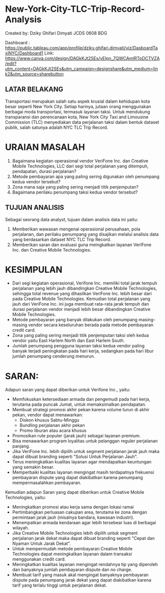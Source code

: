 # New-York-City-TLC-Trip-Record-Analysis
Created by: Dziky Ghifari Dimyati JCDS 0608 BDG

Dashboard : https://public.tableau.com/app/profile/dziky.ghifari.dimyati/viz/DasboardTaxiNYC/Dashboard1
Link: https://www.canva.com/design/DAGkKJt2SEs/yElpn_7QWCAmIRTpDCTVZA/edit?utm_content=DAGkKJt2SEs&utm_campaign=designshare&utm_medium=link2&utm_source=sharebutton

## LATAR BELAKANG
Transportasi merupakan salah satu aspek krusial dalam kehidupan kota besar seperti New York City. Setiap harinya, jutaan orang menggunakan berbagai moda transportasi, termasuk layanan taksi. Untuk mendukung transparansi dan perencanaan kota, New York City Taxi and Limousine Commission (TLC) menyediakan data perjalanan taksi dalam bentuk dataset publik, salah satunya adalah NYC TLC Trip Record.

# URAIAN MASALAH
1. Bagaimana kegiatan operasional vendor VeriFone Inc. dan Creative Mobile Technologies, LLC dari segi total perjalanan yang ditempuh, pendapatan, durasi perjalanan?
2. Metode pembayaran apa yang paling sering digunakan oleh penumpang kedua vendor tersebut?
3. Zona mana saja yang paling sering menjadi titik penjemputan?
4. Bagaimana perilaku penumpang taksi kedua vendor tersebut?

## TUJUAN ANALISIS
Sebagai seorang data analyst, tujuan dalam analisis data ini yaitu:
1. Memberikan wawasan mengenai operasional perusahaan, pola perjalanan, dan perilaku penumpang yang disajikan melalui analisis data yang berdasarkan dataset NYC TLC Trip Record.
2. Memberikan saran dan evaluasi guna meingkatkan layanan VeriFone Inc. dan Creative Mobile Technologies.

# KESIMPULAN
- Dari segi kegiatan operasional, Verifone Inc. memiliki total jarak tempuh perjalanan yang lebih jauh dibandingkan Creative Mobile Technologies, sehingga total revenue yang dihasilkan VeriFone Inc. lebih besar dari pada Creative Mobile Technologies. Kemudian total perjalanan yang jauh dari VeriFone Inc. ini juga membuat rata-rata jarak tempuh dan durasi perjalanan vendor menjadi lebih besar dibandingkan Creative Mobile Technologies.
- Metode pembayaran yang banyak dilakukan oleh penumpang masing-masing vendor secara keseluruhan berada pada metode pembayaran credit card.
- Zona yang paling sering menjadi titik penjemputan taksi oleh kedua vendor yaitu East Harlem North dan East Harlem South.
- Jumlah penumpang pengguna layanan taksi kedua vendor paling banyak terjadi peningkatan pada hari kerja, sedangkan pada hari libur jumlah penumpang cenderung menurun.


 # SARAN:
Adapun saran yang dapat diberikan untuk Verifone Inc., yaitu:
- Memfokuskan ketersediaan armada dan pengemudi pada hari kerja, terutama pada puncak Jumat, untuk memaksimalkan pendapatan.
- Membuat strategi promosi akhir pekan karena volume turun di akhir pekan, vendor dapat menawarkan:
    - Diskon khusus Sabtu-Minggu
    - Bundling perjalanan akhir pekan
    - Promo liburan atau acara khusus
- Promosikan rute populer (jarak jauh) sebagai layanan premium.
- Bisa menawarkan program loyalitas untuk pelanggan reguler perjalanan panjang.
- Jika VeriFone Inc. lebih dipilih untuk segment perjalanan jarak jauh maka dapat dibuat branding seperti "Solusi Untuk Perjalanan Jauh".
- Terus meningkatkan kualitas layanan agar mendapatkan keuntungan yang semakin besar.
-  Memperbaiki kualitas layanan mengingat masih terdapatnya frekuensi pembayaran dispute yang dapat diakibatkan karena penumpang mempermasalahkan pembayaran.

Kemudian adapun Saran yang dapat diberikan untuk Creative Mobile Technologies, yaitu:
- Meningkatkan promosi atau kerja sama dengan lokasi ramai
- Pertimbangkan perluasan cakupan area, terutama ke zona dengan permintaan jarak jauh (misalnya bandara, kawasan industri).
- Menempatkan armada kendaraan agar lebih tersebear luas di berbagai wilayah.
- Jika Creative Mobile Technologies lebih dipilih untuk segment perjalanan jarak dekat maka dapat dibuat branding seperti "Cepat dan Nyaman Untuk Jarak Dekat".
- Untuk mempermudah metode pembayaran Creative Mobile Technologies dapat meningkatkan layanan dalam transaksi menggunakan credit card.
- Meningkatkan kualitas layanan mengingat rendahnya tip yang diperoleh dan banyaknya jumlah pembayaran dispute dan no charge.
- Membuat tarif yang masuk akal mengingat banyaknya pembayaran dispute pada penumpang jarak dekat yang dapat diakibatkan karena tarif yang terlalu tinggi untuk perjalanan dekat.

